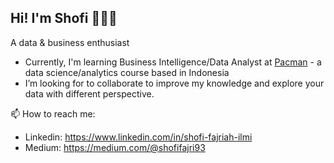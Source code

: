 ## Hi! I'm Shofi 👋👩‍💻

A data & business enthusiast 
- Currently, I'm learning Business Intelligence/Data Analyst at [Pacman](https://pacmann.io/) - a data science/analytics course based in Indonesia
- I’m looking for to collaborate to improve my knowledge and explore your data with different perspective.

📫 How to reach me:

- Linkedin: https://www.linkedin.com/in/shofi-fajriah-ilmi
- Medium: https://medium.com/@shofifajri93
